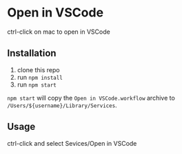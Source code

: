 
# Open in VSCode

ctrl-click on mac to open in VSCode

## Installation

1) clone this repo
2) run `npm install`
3) run `npm start`

`npm start` will copy the  `Open in VSCode.workflow` archive to `/Users/${username}/Library/Services`.

## Usage

ctrl-click and select Sevices/Open in VSCode